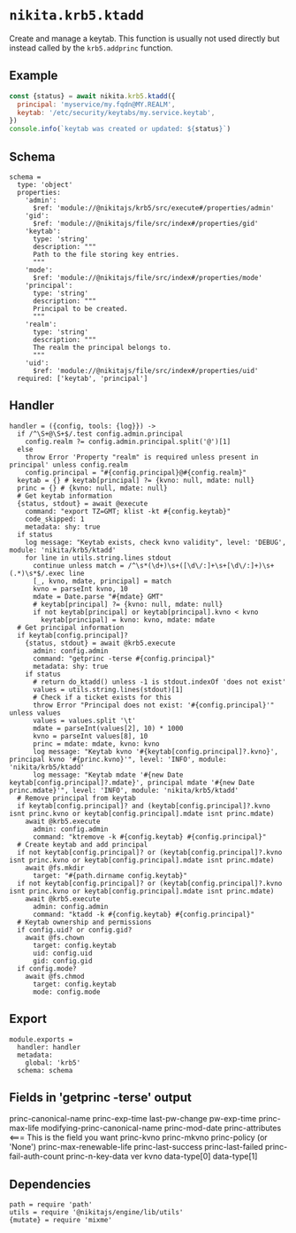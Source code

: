 
# `nikita.krb5.ktadd`

Create and manage a keytab. This function is usually not used directly but instead
called by the `krb5.addprinc` function.

## Example

```js
const {status} = await nikita.krb5.ktadd({
  principal: 'myservice/my.fqdn@MY.REALM',
  keytab: '/etc/security/keytabs/my.service.keytab',
})
console.info(`keytab was created or updated: ${status}`)
```

## Schema

    schema =
      type: 'object'
      properties:
        'admin':
          $ref: 'module://@nikitajs/krb5/src/execute#/properties/admin'
        'gid':
          $ref: 'module://@nikitajs/file/src/index#/properties/gid'
        'keytab':
          type: 'string'
          description: """
          Path to the file storing key entries.
          """
        'mode':
          $ref: 'module://@nikitajs/file/src/index#/properties/mode'
        'principal':
          type: 'string'
          description: """
          Principal to be created.
          """
        'realm':
          type: 'string'
          description: """
          The realm the principal belongs to.
          """
        'uid':
          $ref: 'module://@nikitajs/file/src/index#/properties/uid'
      required: ['keytab', 'principal']

## Handler

    handler = ({config, tools: {log}}) ->
      if /^\S+@\S+$/.test config.admin.principal
        config.realm ?= config.admin.principal.split('@')[1]
      else
        throw Error 'Property "realm" is required unless present in principal' unless config.realm
        config.principal = "#{config.principal}@#{config.realm}"
      keytab = {} # keytab[principal] ?= {kvno: null, mdate: null}
      princ = {} # {kvno: null, mdate: null}
      # Get keytab information
      {status, stdout} = await @execute
        command: "export TZ=GMT; klist -kt #{config.keytab}"
        code_skipped: 1
        metadata: shy: true
      if status
        log message: "Keytab exists, check kvno validity", level: 'DEBUG', module: 'nikita/krb5/ktadd'
        for line in utils.string.lines stdout
          continue unless match = /^\s*(\d+)\s+([\d\/:]+\s+[\d\/:]+)\s+(.*)\s*$/.exec line
          [_, kvno, mdate, principal] = match
          kvno = parseInt kvno, 10
          mdate = Date.parse "#{mdate} GMT"
          # keytab[principal] ?= {kvno: null, mdate: null}
          if not keytab[principal] or keytab[principal].kvno < kvno
            keytab[principal] = kvno: kvno, mdate: mdate
      # Get principal information
      if keytab[config.principal]?
        {status, stdout} = await @krb5.execute
          admin: config.admin
          command: "getprinc -terse #{config.principal}"
          metadata: shy: true
        if status
          # return do_ktadd() unless -1 is stdout.indexOf 'does not exist'
          values = utils.string.lines(stdout)[1]
          # Check if a ticket exists for this
          throw Error "Principal does not exist: '#{config.principal}'" unless values
          values = values.split '\t'
          mdate = parseInt(values[2], 10) * 1000
          kvno = parseInt values[8], 10
          princ = mdate: mdate, kvno: kvno
          log message: "Keytab kvno '#{keytab[config.principal]?.kvno}', principal kvno '#{princ.kvno}'", level: 'INFO', module: 'nikita/krb5/ktadd'
          log message: "Keytab mdate '#{new Date keytab[config.principal]?.mdate}', principal mdate '#{new Date princ.mdate}'", level: 'INFO', module: 'nikita/krb5/ktadd'
      # Remove principal from keytab
      if keytab[config.principal]? and (keytab[config.principal]?.kvno isnt princ.kvno or keytab[config.principal].mdate isnt princ.mdate)
        await @krb5.execute
          admin: config.admin
          command: "ktremove -k #{config.keytab} #{config.principal}"
      # Create keytab and add principal
      if not keytab[config.principal]? or (keytab[config.principal]?.kvno isnt princ.kvno or keytab[config.principal].mdate isnt princ.mdate)
        await @fs.mkdir
          target: "#{path.dirname config.keytab}"
      if not keytab[config.principal]? or (keytab[config.principal]?.kvno isnt princ.kvno or keytab[config.principal].mdate isnt princ.mdate)
        await @krb5.execute
          admin: config.admin
          command: "ktadd -k #{config.keytab} #{config.principal}"
      # Keytab ownership and permissions
      if config.uid? or config.gid?
        await @fs.chown
          target: config.keytab
          uid: config.uid
          gid: config.gid
      if config.mode?
        await @fs.chmod
          target: config.keytab
          mode: config.mode

## Export

    module.exports =
      handler: handler
      metadata:
        global: 'krb5'
      schema: schema

## Fields in 'getprinc -terse' output

princ-canonical-name
princ-exp-time
last-pw-change
pw-exp-time
princ-max-life
modifying-princ-canonical-name
princ-mod-date
princ-attributes <=== This is the field you want
princ-kvno
princ-mkvno
princ-policy (or 'None')
princ-max-renewable-life
princ-last-success
princ-last-failed
princ-fail-auth-count
princ-n-key-data
ver
kvno
data-type[0]
data-type[1]

## Dependencies

    path = require 'path'
    utils = require '@nikitajs/engine/lib/utils'
    {mutate} = require 'mixme'
